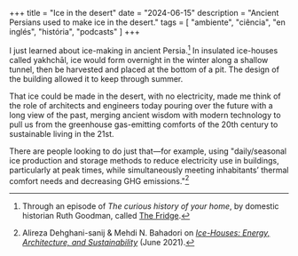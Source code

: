 +++
title = "Ice in the desert"
date = "2024-06-15"
description = "Ancient Persians used to make ice in the desert."
tags = [
    "ambiente", "ciência", "en inglés", "história", "podcasts"
]
+++

I just learned about ice-making in ancient Persia.[^1] In insulated ice-houses called yakhchāl, ice would form overnight in the winter along a shallow tunnel, then be harvested and placed at the bottom of a pit. The design of the building allowed it to keep through summer.

That ice could be made in the desert, with no electricity, made me think of the role of architects and engineers today pouring over the future with a long view of the past, merging ancient wisdom with modern technology to pull us from the greenhouse gas-emitting comforts of the 20th century to sustainable living in the 21st.

There are people looking to do just that—for example, using "daily/seasonal ice production and storage methods to reduce electricity use in buildings, particularly at peak times, while simultaneously meeting inhabitants’ thermal comfort needs and decreasing GHG emissions."[^2]

[^1]: Through an episode of _The curious history of your home_, by domestic historian Ruth Goodman, called [The Fridge](https://pca.st/episode/3f8d9870-fdd6-4bc5-9e16-9f20534c8d20).

[^2]: Alireza Dehghani-sanij & Mehdi N. Bahadori on [_Ice-Houses: Energy, Architecture, and Sustainability_](https://www.researchgate.net/publication/347907980_Ice-Houses_Energy_Architecture_and_Sustainability) (June 2021).
